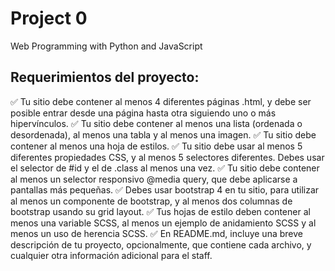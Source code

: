 # Project 0
Web Programming with Python and JavaScript

## Requerimientos del proyecto:
:white_check_mark: Tu sitio debe contener al menos 4 diferentes páginas .html, y debe ser posible entrar desde una página hasta otra siguiendo uno o más hipervínculos.
:white_check_mark: Tu sitio debe contener al menos una lista (ordenada o desordenada), al menos una tabla y al menos una imagen.
:white_check_mark: Tu sitio debe contener al menos una hoja de estilos.
:white_check_mark: Tu sitio debe usar al menos 5 diferentes propiedades CSS, y al menos 5 selectores diferentes. Debes usar el selector de #id y el de .class al menos una vez.
:white_check_mark: Tu sitio debe contener al menos un selector responsivo @media query, que debe aplicarse a pantallas más pequeñas.
:white_check_mark: Debes usar bootstrap 4 en tu sitio, para utilizar al menos un componente de bootstrap, y al menos dos columnas de bootstrap usando su grid layout.
:white_check_mark: Tus hojas de estilo deben contener al menos una variable SCSS, al menos un ejemplo de anidamiento SCSS y al menos un uso de herencia SCSS.
:white_check_mark: En README.md, incluye una breve descripción de tu proyecto, opcionalmente, que contiene cada archivo, y cualquier otra información adicional para el staff.